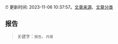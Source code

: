 :alarm_clock: 更新时间: 2023-11-06 10:37:57。[文章来源](/README.md)、[文章分类](/TAGS.md)

## 报告


> 关键字：`报告`、`月报`



